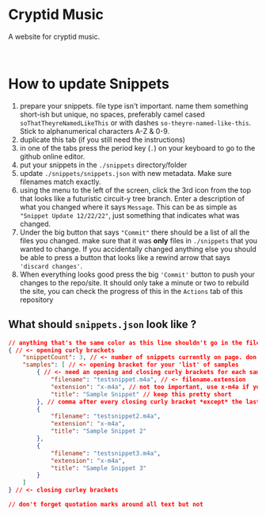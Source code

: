 # Cryptid Music
A website for cryptid music.

<br>

# How to update Snippets

1. prepare your snippets. file type isn't important. name them something short-ish but unique, no spaces, preferably camel cased `soThatTheyreNamedLikeThis` or with dashes `so-theyre-named-like-this`. Stick to alphanumerical characters A-Z & 0-9.
2. duplicate this tab (if you still need the instructions)
3. in one of the tabs press the period key (`.`) on your keyboard to go to the github online editor.
4. put your snippets in the `./snippets` directory/folder 
5. update `./snippets/snippets.json` with new metadata. Make sure filenames match exactly.
6. using the menu to the left of the screen, click the 3rd icon from the top that looks like a futuristic circuit-y tree branch. Enter a description of what you changed where it says `Message`. This can be as simple as `"Snippet Update 12/22/22"`, just something that indicates what was changed. 
7. Under the big button that says `"Commit"` there should be a list of all the files you changed. make sure that it was **only** files in `./snippets` that you wanted to change. If you accidentally changed anything else you should be able to press a button that looks like a rewind arrow that says `'discard changes'`.
8. When everything looks good press the big `'Commit'` button to push your changes to the repo/site. It should only take a minute or two to rebuild the site, you can check the progress of this in the `Actions` tab of this repository

## What should `snippets.json` look like ?
```json
// anything that's the same color as this line shouldn't go in the file, these are just comments
{ // <- opening curly brackets
    "snippetCount": 3, // <- number of snippets currently on page. don't forget the comma, make sure there's no quotes on the number part
    "samples": [ // <- opening bracket for your 'list' of samples
        { // <- need an opening and closing curly brackets for each sample
            "filename": "testsnippet.m4a", // <- filename.extension
            "extension": "x-m4a", // not too important, use x-m4a if you use an .m4a file but drop the x- for any other extension
            "title": "Sample Snippet" // keep this pretty short
        }, // comma after every closing curly bracket *except* the last one.
        {
            "filename": "testsnippet2.m4a",
            "extension": "x-m4a",
            "title": "Sample Snippet 2"
        },
        {
            "filename": "testsnippet3.m4a",
            "extension": "x-m4a",
            "title": "Sample Snippet 3"
        }
    ]
} // <- closing curley brackets

// don't forget quotation marks around all text but not
```
